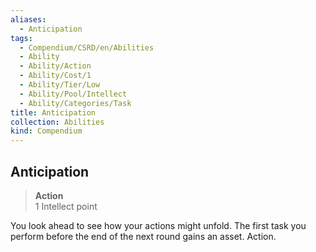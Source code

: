 ```yaml
---
aliases:
  - Anticipation
tags:
  - Compendium/CSRD/en/Abilities
  - Ability
  - Ability/Action
  - Ability/Cost/1
  - Ability/Tier/Low
  - Ability/Pool/Intellect
  - Ability/Categories/Task
title: Anticipation
collection: Abilities
kind: Compendium
---
```

## Anticipation  
>**Action**  
>1 Intellect point
  
You look ahead to see how your actions might unfold. The first task you perform before the end of the next round gains an asset. Action.